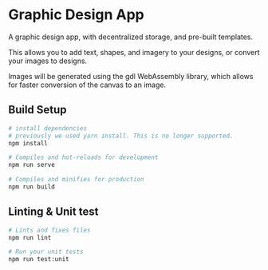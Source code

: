 # Graphic Design App

A graphic design app, with decentralized storage, and pre-built templates. 

This allows you to add text, shapes, and imagery to your designs, or convert your images to designs. 

Images will be generated using the gdl WebAssembly library, which allows for faster conversion of the canvas to an image. 

## Build Setup
``` bash
# install dependencies
# previously we used yarn install. This is no longer supported.
npm install

# Compiles and hot-reloads for development
npm run serve

# Compiles and minifies for production
npm run build
```
## Linting & Unit test

``` bash
# Lints and fixes files
npm run lint

# Run your unit tests
npm run test:unit
```